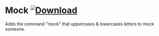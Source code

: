 # Mock [![Download](https://media.wtf/31024660)](https://betterdiscord.net/ghdl?id=3510 "Mock")
Adds the command "mock" that uppercases & lowercases letters to mock someone.
